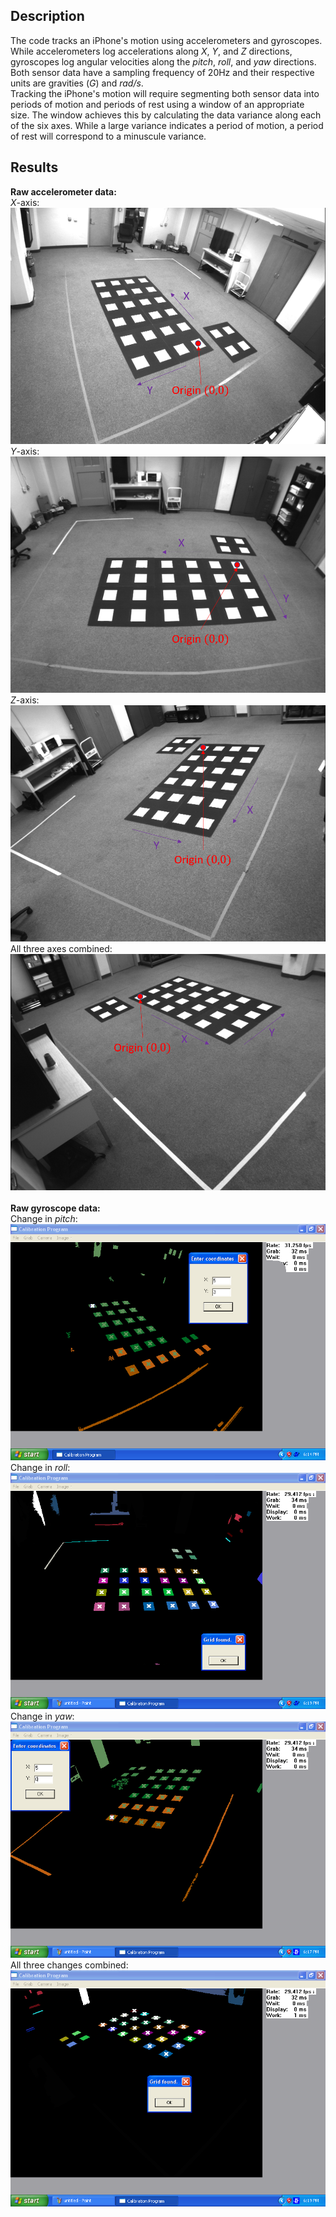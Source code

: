 ## Description
The code tracks an iPhone's motion using accelerometers and gyroscopes. While accelerometers log accelerations along *X*, *Y*, and *Z* directions, gyroscopes log angular velocities along the *pitch*, *roll*, and *yaw* directions. Both sensor data have a sampling frequency of 20Hz and their respective units are gravities (*G*) and *rad/s*. <br />
Tracking the iPhone's motion will require segmenting both sensor data into periods of motion and periods of rest using a window of an appropriate size. The window achieves this by calculating the data variance along each of the six axes. While a large variance indicates a period of motion, a period of rest will correspond to a minuscule variance. <br />

## Results
**Raw accelerometer data:** <br />
*X*-axis: <br />
![](https://github.com/rprasan/Computer-Vision/blob/main/4.%20Camera%20Calibration/Results/Cam0_World.png) <br />
*Y*-axis: <br />
![](https://github.com/rprasan/Computer-Vision/blob/main/4.%20Camera%20Calibration/Results/Cam1_World.png) <br />
*Z*-axis: <br />
![](https://github.com/rprasan/Computer-Vision/blob/main/4.%20Camera%20Calibration/Results/Cam2_World.png) <br />
All three axes combined: <br />
![](https://github.com/rprasan/Computer-Vision/blob/main/4.%20Camera%20Calibration/Results/Cam3_World.png) <br /><br />
**Raw gyroscope data:** <br />
Change in *pitch*: <br />
![](https://github.com/rprasan/Computer-Vision/blob/main/4.%20Camera%20Calibration/Results/1_GridCam0.PNG) <br />
Change in *roll*: <br />
![](https://github.com/rprasan/Computer-Vision/blob/main/4.%20Camera%20Calibration/Results/1_GridCam1.PNG) <br />
Change in *yaw*: <br />
![](https://github.com/rprasan/Computer-Vision/blob/main/4.%20Camera%20Calibration/Results/1_GridCam2.PNG) <br />
All three changes combined: <br />
![](https://github.com/rprasan/Computer-Vision/blob/main/4.%20Camera%20Calibration/Results/1_GridCam3.PNG) <br /><br />
